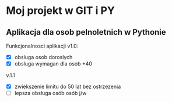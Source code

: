 # Moj projekt w GIT i PY


## Aplikacja dla osob pelnoletnich w Pythonie


Funkcjonalnosci aplikacji v1.0:
- [x] obsluga osob doroslych
- [x] obsluga wymagan dla osob +40

v.1.1
- [x] zwiekszenie limitu do 50 lat bez ostrzezenia
- [ ] lepsza obsługa osób osób j/w

